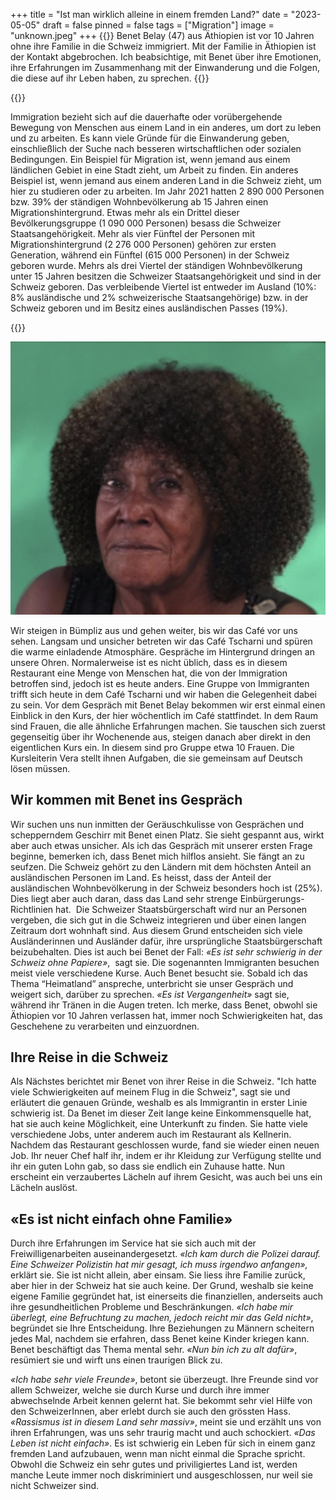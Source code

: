 +++
title = "Ist man wirklich alleine in einem fremden Land?"
date = "2023-05-05"
draft = false
pinned = false
tags = ["Migration"]
image = "unknown.jpeg"
+++
{{<lead>}} Benet Belay (47) aus Äthiopien ist vor 10 Jahren ohne ihre Familie in die Schweiz immigriert. Mit der Familie in Äthiopien ist der Kontakt abgebrochen. Ich beabsichtige, mit Benet über ihre Emotionen, ihre Erfahrungen im Zusammenhang mit der Einwanderung und die Folgen, die diese auf ihr Leben haben, zu sprechen.
{{</lead>}}

{{<box>}}

Immigration bezieht sich auf die dauerhafte oder vorübergehende Bewegung von Menschen aus einem Land in ein anderes, um dort zu leben und zu arbeiten. Es kann viele Gründe für die Einwanderung geben, einschließlich der Suche nach besseren wirtschaftlichen oder sozialen Bedingungen. Ein Beispiel für Migration ist, wenn jemand aus einem ländlichen Gebiet in eine Stadt zieht, um Arbeit zu finden. Ein anderes Beispiel ist, wenn jemand aus einem anderen Land in die Schweiz zieht, um hier zu studieren oder zu arbeiten. Im Jahr 2021 hatten 2 890 000 Personen bzw. 39% der ständigen Wohnbevölkerung ab 15 Jahren einen Migrationshintergrund. Etwas mehr als ein Drittel dieser Bevölkerungsgruppe (1 090 000 Personen) besass die Schweizer Staatsangehörigkeit. Mehr als vier Fünftel der Personen mit Migrationshintergrund (2 276 000 Personen) gehören zur ersten Generation, während ein Fünftel (615 000 Personen) in der Schweiz geboren wurde. Mehrs als drei Viertel der ständigen Wohnbevölkerung unter 15 Jahren besitzen die Schweizer Staatsangehörigkeit und sind in der Schweiz geboren. Das verbleibende Viertel ist entweder im Ausland (10%: 8% ausländische und 2% schweizerische Staatsangehörige) bzw. in der Schweiz geboren und im Besitz eines ausländischen Passes (19%).

{{</box>}}

![Benet Belay, im Tscharni Restaurant Bümpliz](img_8869.jpg)

Wir steigen in Bümpliz aus und gehen weiter, bis wir das Café vor uns sehen. Langsam und unsicher betreten wir das Café Tscharni und spüren die warme einladende Atmosphäre. Gespräche im Hintergrund dringen an unsere Ohren. Normalerweise ist es nicht üblich, dass es in diesem Restaurant eine Menge von Menschen hat, die von der Immigration betroffen sind, jedoch ist es heute anders. Eine Gruppe von Immigranten trifft sich heute in dem Café Tscharni und wir haben die Gelegenheit dabei zu sein. Vor dem Gespräch mit Benet Belay bekommen wir erst einmal einen Einblick in den Kurs, der hier wöchentlich im Café stattfindet. In dem Raum sind Frauen, die alle ähnliche Erfahrungen machen. Sie tauschen sich zuerst gegenseitig über ihr Wochenende aus, steigen danach aber direkt in den eigentlichen Kurs ein. In diesem sind pro Gruppe etwa 10 Frauen. Die Kursleiterin Vera stellt ihnen Aufgaben, die sie gemeinsam auf Deutsch lösen müssen. 

## Wir kommen mit Benet ins Gespräch

Wir suchen uns nun inmitten der Geräuschkulisse von Gesprächen und schepperndem Geschirr mit Benet einen Platz. Sie sieht gespannt aus, wirkt aber auch etwas unsicher. Als ich das Gespräch mit unserer ersten Frage beginne, bemerken ich, dass Benet mich hilflos ansieht. Sie fängt an zu seufzen. Die Schweiz gehört zu den Ländern mit dem höchsten Anteil an ausländischen Personen im Land. Es heisst, dass der Anteil der ausländischen Wohnbevölkerung in der Schweiz besonders hoch ist (25%). Dies liegt aber auch daran, dass das Land sehr strenge Einbürgerungs-Richtlinien hat.  Die Schweizer Staatsbürgerschaft wird nur an Personen vergeben, die sich gut in die Schweiz integrieren und über einen langen Zeitraum dort wohnhaft sind. Aus diesem Grund entscheiden sich viele Ausländerinnen und Ausländer dafür, ihre ursprüngliche Staatsbürgerschaft beizubehalten. Dies ist auch bei Benet der Fall: *«Es ist sehr schwierig in der Schweiz ohne Papiere»*,  sagt sie. Die sogenannten Immigranten besuchen meist viele verschiedene Kurse. Auch Benet besucht sie. Sobald ich das Thema “Heimatland” anspreche, unterbricht sie unser Gespräch und weigert sich, darüber zu sprechen. *«Es ist Vergangenheit»* sagt sie, während ihr Tränen in die Augen treten. Ich merke, dass Benet, obwohl sie Äthiopien vor 10 Jahren verlassen hat, immer noch Schwierigkeiten hat, das Geschehene zu verarbeiten und einzuordnen.

## Ihre Reise in die Schweiz

Als Nächstes berichtet mir Benet von ihrer Reise in die Schweiz. "Ich hatte viele Schwierigkeiten auf meinem Flug in die Schweiz", sagt sie und erläutert die genauen Gründe, weshalb es als Immigrantin in erster Linie schwierig ist. Da Benet im dieser Zeit lange keine Einkommensquelle hat, hat sie auch keine Möglichkeit, eine Unterkunft zu finden. Sie hatte viele verschiedene Jobs, unter anderem auch im Restaurant als Kellnerin. Nachdem das Restaurant geschlossen wurde, fand sie wieder einen neuen Job. Ihr neuer Chef half ihr, indem er ihr Kleidung zur Verfügung stellte und ihr ein guten Lohn gab, so dass sie endlich ein Zuhause hatte. Nun erscheint ein verzaubertes Lächeln auf ihrem Gesicht, was auch bei uns ein Lächeln auslöst. 

## «Es ist nicht einfach ohne Familie»

Durch ihre Erfahrungen im Service hat sie sich auch mit der Freiwilligenarbeiten auseinandergesetzt. *«Ich kam durch die Polizei darauf. Eine Schweizer Polizistin hat mir gesagt, ich muss irgendwo anfangen»,* erklärt sie. Sie ist nicht allein, aber einsam. Sie liess ihre Familie zurück, aber hier in der Schweiz hat sie auch keine. Der Grund, weshalb sie keine eigene Familie gegründet hat, ist einerseits die finanziellen, anderseits auch ihre gesundheitlichen Probleme und Beschränkungen. *«Ich habe mir überlegt, eine Befruchtung zu machen, jedoch reicht mir das Geld nicht»*, begründet sie Ihre Entscheidung. Ihre Beziehungen zu Männern scheitern jedes Mal, nachdem sie erfahren, dass Benet keine Kinder kriegen kann. Benet beschäftigt das Thema mental sehr. *«Nun bin ich zu alt dafür»*, resümiert sie und wirft uns einen traurigen Blick zu. 

*«Ich habe sehr viele Freunde»*, betont sie überzeugt. Ihre Freunde sind vor allem Schweizer, welche sie durch Kurse und durch ihre immer abwechselnde Arbeit kennen gelernt hat. Sie bekommt sehr viel Hilfe von den SchweizerInnen, aber erlebt durch sie auch den grössten Hass. *«Rassismus ist in diesem Land sehr massiv»*, meint sie und erzählt uns von ihren Erfahrungen, was uns sehr traurig macht und auch schockiert. *«Das Leben ist nicht einfach»*. Es ist schwierig ein Leben für sich in einem ganz fremden Land aufzubauen, wenn man nicht einmal die Sprache spricht. Obwohl die Schweiz ein sehr gutes und priviligiertes Land ist, werden manche Leute immer noch diskriminiert und ausgeschlossen, nur weil sie nicht Schweizer sind.